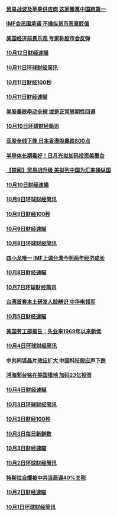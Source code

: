 #### [贸易战波及苹果供应商 这家撤离中国跑第一](../pages/news208/a1395254.md?t=10141534) 

#### [IMF会员国承诺  不操纵货币恶意贬值](../pages/news208/a1395274.md?t=10141534) 

#### [美国经济前景乐观 专家称股市会反弹](../pages/news208/a1395159.md?t=10141534) 

#### [10月12日财经速瞄](../pages/news208/a1395177.md?t=10141534) 

#### [10月11日环球财经简讯](../pages/news208/a1395122.md?t=10141534) 

#### [10月11日财经100秒](../pages/news208/a1395097.md?t=10141534) 

#### [10月11日财经速瞄](../pages/news208/a1395020.md?t=10141534) 

#### [美股暴跌牵动全球 或是正常周期性回调](../pages/news208/a1395005.md?t=10141534) 

#### [10月10日环球财经简讯](../pages/news208/a1394977.md?t=10141534) 

#### [亚股全线下挫 日本香港股暴跌800点](../pages/news208/a1394956.md?t=10141534) 

#### [半导体长期看好！日月光拟加码投资美墨台](../pages/news208/a1394954.md?t=10141534) 

#### [【禁闻】贸易战升级 美拟列中国为汇率操纵国](../pages/news208/a1394887.md?t=10141534) 

#### [10月10日财经速瞄](../pages/news208/a1394883.md?t=10141534) 

#### [10月9日环球财经简讯](../pages/news208/a1394831.md?t=10141534) 

#### [10月9日财经100秒](../pages/news208/a1394812.md?t=10141534) 

#### [10月9日财经速瞄](../pages/news208/a1394741.md?t=10141534) 

#### [10月8日环球财经简讯](../pages/news208/a1394682.md?t=10141534) 

#### [四小龙唯一 IMF上调台湾今明两年经济成长](../pages/news208/a1394649.md?t=10141534) 

#### [10月8日财经速瞄](../pages/news208/a1394582.md?t=10141534) 

#### [10月7日环球财经简讯](../pages/news208/a1394527.md?t=10141534) 

#### [台湾首套本土研发人脸辨识 中华电领军](../pages/news208/a1394509.md?t=10141534) 

#### [10月5日财经速瞄](../pages/news208/a1394260.md?t=10141534) 

#### [美国劳工部报告：失业率1969年以来新低](../pages/news208/a1394221.md?t=10141534) 

#### [10月4日环球财经简讯](../pages/news208/a1394211.md?t=10141534) 

#### [中共间谍晶片效应扩大 中国科技股应声下跌](../pages/news208/a1394210.md?t=10141534) 

#### [鸿海郭台铭在美国猎地 加码23亿投资](../pages/news208/a1394184.md?t=10141534) 

#### [10月4日财经速瞄](../pages/news208/a1394104.md?t=10141534) 

#### [10月3日环球财经简讯](../pages/news208/a1394057.md?t=10141534) 

#### [10月3日财经100秒](../pages/news208/a1394034.md?t=10141534) 

#### [10月3日每日新鲜数](../pages/news208/a1393967.md?t=10141534) 

#### [10月3日财经速瞄](../pages/news208/a1393964.md?t=10141534) 

#### [10月2日环球财经简讯](../pages/news208/a1393924.md?t=10141534) 

#### [特斯拉自爆被中共当局课40%关税](../pages/news208/a1393910.md?t=10141534) 

#### [10月2日财经速瞄](../pages/news208/a1393834.md?t=10141534) 

#### [10月1日环球财经简讯](../pages/news208/a1393775.md?t=10141534) 

